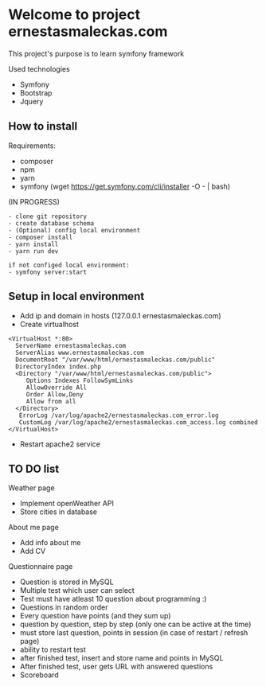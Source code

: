 # Welcome to  project ernestasmaleckas.com

This project's purpose is to learn symfony framework

Used technologies
 - Symfony
 - Bootstrap
 - Jquery

## How to install

Requirements:
 - composer
 - npm
 - yarn
 - symfony (wget https://get.symfony.com/cli/installer -O - | bash)

 (IN PROGRESS)
 
```
- clone git repository
- create database schema
- (Optional) config local environment
- composer install
- yarn install
- yarn run dev

if not configed local environment:
- symfony server:start

```



## Setup in local environment

 - Add ip and domain in hosts (127.0.0.1 ernestasmaleckas.com)
 - Create virtualhost 
 
 ```
 <VirtualHost *:80>
   ServerName ernestasmaleckas.com
   ServerAlias www.ernestasmaleckas.com
   DocumentRoot "/var/www/html/ernestasmaleckas.com/public"
   DirectoryIndex index.php
   <Directory "/var/www/html/ernestasmaleckas.com/public">
      Options Indexes FollowSymLinks
      AllowOverride All
      Order Allow,Deny
      Allow from all
   </Directory>
    ErrorLog /var/log/apache2/ernestasmaleckas.com_error.log
    CustomLog /var/log/apache2/ernestasmaleckas.com_access.log combined
</VirtualHost>
```
 - Restart apache2 service

## TO DO list

Weather page
 - Implement openWeather API
 - Store cities in database

About me page
 - Add info about me
 - Add CV

Questionnaire page
 - Question is stored in MySQL
 - Multiple test which user can select
 - Test must have atleast 10 question about programming :) 
 - Questions in random order
 - Every question have points (and they sum up)
 - question by question, step by step (only one can be active at the time)
 - must store last question, points in session (in case of restart / refresh page)
 - ability to restart test
 - after finished test, insert and store name and points in MySQL
 - After finished test, user gets URL with answered questions
 - Scoreboard
 

